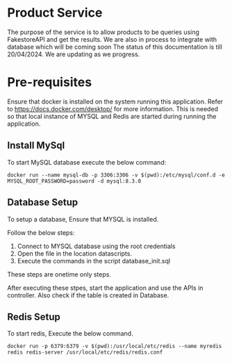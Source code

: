 # Product Service

The purpose of the service is to allow products to be queries using FakestoreAPI and get the results. We are also in process to integrate with database which will be coming soon
The status of this documentation is till 20/04/2024. We are updating as we progress.

# Pre-requisites
Ensure that docker is installed on the system running this application. Refer to https://docs.docker.com/desktop/ for more information. This is needed so that local instance of MYSQL and Redis are started during running the application.


## Install MySql
To start MySQL database execute the below command:

```
docker run --name mysql-db -p 3306:3306 -v $(pwd):/etc/mysql/conf.d -e MYSQL_ROOT_PASSWORD=password -d mysql:8.3.0
```

## Database Setup
To setup a database, Ensure that MYSQL is installed.
 
Follow the below steps:
1. Connect to MYSQL database using the root credentials
2. Open the file in the location datascripts.
3. Execute the commands in the script database_init.sql

These steps are onetime only steps.

After executing these stpes, start the application and use the APIs in controller. Also check if the table is created in Database.

## Redis Setup
To start redis, Execute the below command.

```
docker run -p 6379:6379 -v $(pwd):/usr/local/etc/redis --name myredis redis redis-server /usr/local/etc/redis/redis.conf
```